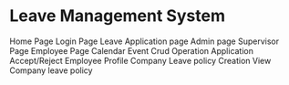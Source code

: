 # Leave Management System
Home Page
Login Page
Leave Application page
Admin page
Supervisor Page
Employee Page
Calendar Event Crud Operation
Application Accept/Reject
Employee Profile
Company Leave policy Creation
View Company leave policy
